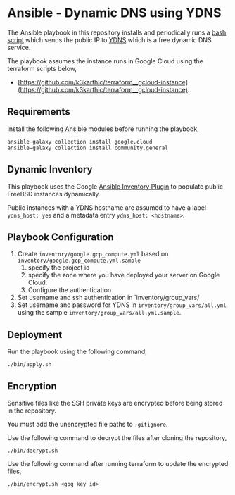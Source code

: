 # Ansible - Dynamic DNS using YDNS

The Ansible playbook in this repository installs and periodically runs a [bash script](https://github.com/k3karthic/bash-updater/tree/gcloud) which sends the public IP to [YDNS](https://ydns.io/) which is a free dynamic DNS service. 

The playbook assumes the instance runs in Google Cloud using the terraform scripts below,
* [https://github.com/k3karthic/terraform__gcloud-instance](https://github.com/k3karthic/terraform__gcloud-instance).

## Requirements

Install the following Ansible modules before running the playbook,
```
ansible-galaxy collection install google.cloud
ansible-galaxy collection install community.general
```

## Dynamic Inventory

This playbook uses the Google [Ansible Inventory Plugin](https://docs.ansible.com/ansible/latest/collections/google/cloud/gcp_compute_inventory.html) to populate public FreeBSD instances dynamically.

Public instances with a YDNS hostname are assumed to have a label `ydns_host: yes` and a metadata entry `ydns_host: <hostname>`.

## Playbook Configuration

1. Create `inventory/google.gcp_compute.yml` based on `inventory/google.gcp_compute.yml.sample`
    1. specify the project id
    1. specify the zone where you have deployed your server on Google Cloud.
    1. Configure the authentication
1. Set username and ssh authentication in `inventory/group_vars/
1. Set username and password for YDNS in `inventory/group_vars/all.yml` using the sample `inventory/group_vars/all.yml.sample`.

## Deployment

Run the playbook using the following command,
```
./bin/apply.sh
```

## Encryption

Sensitive files like the SSH private keys are encrypted before being stored in the repository.

You must add the unencrypted file paths to `.gitignore`.

Use the following command to decrypt the files after cloning the repository,

```
./bin/decrypt.sh
```

Use the following command after running terraform to update the encrypted files,

```
./bin/encrypt.sh <gpg key id>
```
